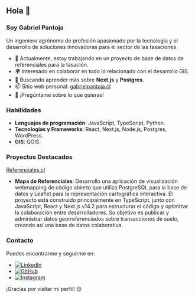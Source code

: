 ## Hola 👋

### Soy Gabriel Pantoja

Un ingeniero agrónomo de profesión apasionado por la tecnología y el desarrollo de soluciones innovadoras para el sector de las tasaciones.

- 🔭 Actualmente, estoy trabajando en un proyecto de base de datos de referenciales para la tasación.
- 🌍 Interesado en colaborar en todo lo relacionado con el desarrollo GIS.
- 🧠 Buscando aprender más sobre **Next.js** y **Postgres**.
- 📫 Sitio web personal: [gabrielpantoja.cl](https://gabrielpantoja.cl)
- 💬 ¡Pregúntame sobre lo que quieras!


### Habilidades

- **Lenguajes de programación**: JavaScript, TypeScript, Python.
- **Tecnologías y Frameworks**: React, Next.js, Node.js, Postgres, WordPress.
- **GIS**: QGIS.

### Proyectos Destacados

 [Referenciales.cl](https://referenciales.cl)
- **Mapa de Referenciales**: Desarrollo una aplicación de visualización webmapping de código abierto que utiliza PostgreSQL para la base de datos y Leaflet para la representación cartográfica interactiva. El proyecto está construido principalmente en TypeScript, junto con JavaScript, React y Next.js v14.2 para estructurar el código y optimizar la colaboración entre desarrolladores. Su objetivo es publicar y administrar datos georreferenciados sobre transacciones de suelo, creando así una base de datos colaborativa.

### Contacto

Puedes encontrarme y seguirme en:

- [![LinkedIn](https://img.shields.io/badge/LinkedIn-0077B5?style=for-the-badge&logo=linkedin&logoColor=white)](https://www.linkedin.com/in/gapantoj/)
- [![GitHub](https://img.shields.io/badge/GitHub-100000?style=for-the-badge&logo=github&logoColor=white)](https://github.com/fitogabo)
- [![Instagram](https://img.shields.io/badge/Instagram-E4405F?style=for-the-badge&logo=instagram&logoColor=white)](https://instagram.com/gabo_pantera)

¡Gracias por visitar mi perfil! 😊
